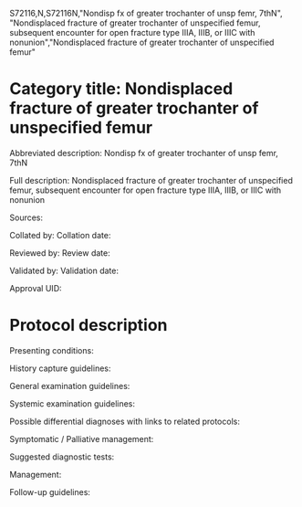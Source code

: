 S72116,N,S72116N,"Nondisp fx of greater trochanter of unsp femr, 7thN", "Nondisplaced fracture of greater trochanter of unspecified femur, subsequent encounter for open fracture type IIIA, IIIB, or IIIC with nonunion","Nondisplaced fracture of greater trochanter of unspecified femur"
# Category title: Nondisplaced fracture of greater trochanter of unspecified femur

Abbreviated description: Nondisp fx of greater trochanter of unsp femr, 7thN

Full description: Nondisplaced fracture of greater trochanter of unspecified femur, subsequent encounter for open fracture type IIIA, IIIB, or IIIC with nonunion

Sources:

Collated by:
Collation date:

Reviewed by:
Review date:

Validated by:
Validation date:

Approval UID:

# Protocol description

Presenting conditions:

History capture guidelines:

General examination guidelines:

Systemic examination guidelines:

Possible differential diagnoses with links to related protocols:

Symptomatic / Palliative management:

Suggested diagnostic tests:

Management:

Follow-up guidelines:
